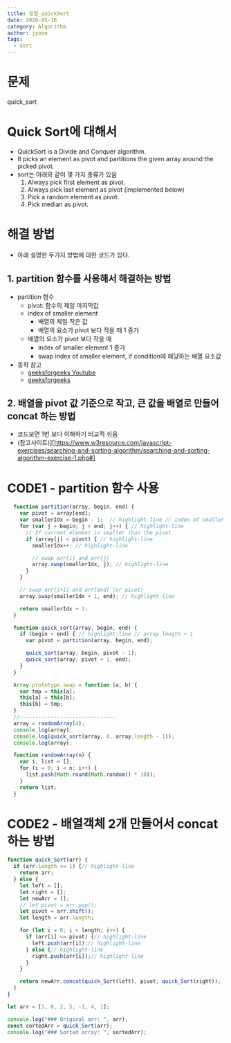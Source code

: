 ```yaml
---
title: 정렬_quickSort
date: 2020-05-16
category: Algorithm
author: jyoon
tags:
  - sort
---
```


# 문제
quick_sort

# Quick Sort에 대해서 
* QuickSort is a Divide and Conquer algorithm. 
* It picks an element as pivot and partitions the given array around the picked pivot.
* sort는 아래와 같이 몇 가지 종류가 있음
  1. Always pick first element as pivot.
  2. Always pick last element as pivot (implemented below)
  3. Pick a random element as pivot.
  4. Pick median as pivot.

# 해결 방법 
* 아래 설명한 두가지 방법에 대한 코드가 있다. 

## 1. partition 함수를 사용해서 해결하는 방법
  - partition 함수
    - pivot: 함수의 제일 마지막값 
    - index of smaller element
      - 배열의 제일 작은 값
      - 배열의 요소가 pivot 보다 작을 때 1 증가
    - 배열의 요소가 pivot 보다 작을 때
      - index of smaller element 1 증가
      - swap index of smaller element, if condition에 해당하는 배열 요소값
  - 동작 참고 
    - [geeksforgeeks Youtube](https://www.youtube.com/watch?v=PgBzjlCcFvc&feature=emb_logo)
    - [geeksforgeeks](https://www.geeksforgeeks.org/quick-sort/)

## 2. 배열을 pivot 값 기준으로 작고, 큰 값을 배열로 만들어 concat 하는 방법
  - 코드보면 1번 보다 이해하기 비교적 쉬움
  - (참고사이트)][https://www.w3resource.com/javascript-exercises/searching-and-sorting-algorithm/searching-and-sorting-algorithm-exercise-1.php#]


# CODE1 - partition 함수 사용
```js
  function partition(array, begin, end) {
    var pivot = array[end];
    var smallerIdx = begin - 1;  // highlight-line // index of smaller element
    for (var j = begin; j < end; j++) { // highlight-line
      // If current element is smaller than the pivot 
      if (array[j] < pivot) { // highlight-line
        smallerIdx++; // highlight-line

        // swap arr[i] and arr[j] 
        array.swap(smallerIdx, j); // highlight-line
      }
    }

    // swap arr[i+1] and arr[end] (or pivot) 
    array.swap(smallerIdx + 1, end); // highlight-line

    return smallerIdx + 1;
  }

  function quick_sort(array, begin, end) {
    if (begin < end) { // highlight-line // array.length > 1
      var pivot = partition(array, begin, end);

      quick_sort(array, begin, pivot - 1);
      quick_sort(array, pivot + 1, end);
    }
  }

  Array.prototype.swap = function (a, b) {
    var tmp = this[a];
    this[a] = this[b];
    this[b] = tmp;
  }
  //-------------------------------
  array = randomArray(4);
  console.log(array);
  console.log(quick_sort(array, 0, array.length - 1));
  console.log(array);

  function randomArray(n) {
    var i, list = [];
    for (i = 0; i < n; i++) {
      list.push(Math.round(Math.random() * 10));
    }
    return list;
  }
```

# CODE2 - 배열객체 2개 만들어서 concat 하는 방법
  ```js
  function quick_Sort(arr) {
    if (arr.length <= 1) {// highlight-line
      return arr;
    } else {
      let left = [];
      let right = [];
      let newArr = [];
      // let pivot = arr.pop();
      let pivot = arr.shift();
      let length = arr.length;

      for (let i = 0; i < length; i++) {
        if (arr[i] <= pivot) {// highlight-line
          left.push(arr[i]);// highlight-line
        } else {// highlight-line
          right.push(arr[i]);// highlight-line
        }
      }

      return newArr.concat(quick_Sort(left), pivot, quick_Sort(right));
    }
  }

  let arr = [3, 0, 2, 5, -1, 4, 1];

  console.log("### Original arr: ", arr);
  const sortedArr = quick_Sort(arr);
  console.log("### Sorted array: ", sortedArr);
  ```